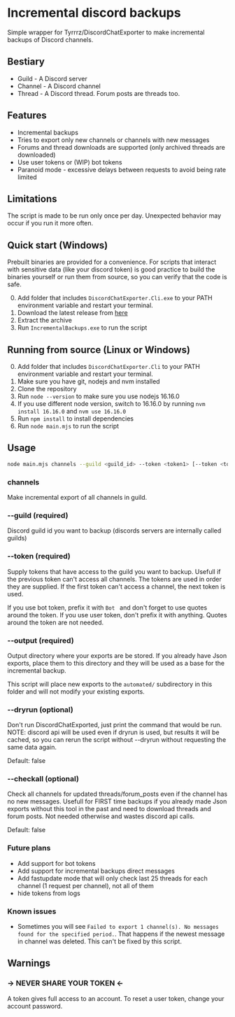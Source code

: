 # Incremental discord backups
Simple wrapper for Tyrrrz/DiscordChatExporter to make incremental backups of Discord channels.

## Bestiary
- Guild - A Discord server
- Channel - A Discord channel
- Thread - A Discord thread. Forum posts are threads too.

## Features
- Incremental backups
- Tries to export only new channels or channels with new messages
- Forums and thread downloads are supported (only archived threads are downloaded)
- Use user tokens or (WIP) bot tokens
- Paranoid mode - excessive delays between requests to avoid being rate limited

## Limitations
The script is made to be run only once per day. Unexpected behavior may occur if you run it more often.

## Quick start (Windows)
Prebuilt binaries are provided for a convenience. For scripts that interact with sensitive data (like your discord token) is good practice to build the binaries yourself or run them from source, so you can verify that the code is safe.

0. Add folder that includes `DiscordChatExporter.Cli.exe` to your PATH environment variable and restart your terminal.
1. Download the latest release from [here]()
2. Extract the archive
3. Run `IncrementalBackups.exe` to run the script

## Running from source (Linux or Windows)
0. Add folder that includes `DiscordChatExporter.Cli` to your PATH environment variable and restart your terminal.
1. Make sure you have git, nodejs and nvm installed
2. Clone the repository
3. Run `node --version` to make sure you use nodejs 16.16.0
4. If you use different node version, switch to 16.16.0 by running `nvm install 16.16.0` and `nvm use 16.16.0`
5. Run `npm install` to install dependencies
6. Run `node main.mjs` to run the script


## Usage
```bash
node main.mjs channels --guild <guild_id> --token <token1> [--token <token2>] [--token <token3>...]  --output <export_dir> [--dryrun] [--checkall]
```

### channels
Make incremental export of all channels in guild.

### --guild (required)
Discord guild id you want to backup (discords servers are internally called guilds)

### --token (required)
Supply tokens that have access to the guild you want to backup. Usefull if the previous token can't access all channels.
The tokens are used in order they are supplied. If the first token can't access a channel, the next token is used.

If you use bot token, prefix it with `Bot ` and don't forget to use quotes around the token.
If you use user token, don't prefix it with anything. Quotes around the token are not needed.

### --output (required)
Output directory where your exports are be stored. If you already have Json exports, place them to this directory and they will be used as a base for the incremental backup.

This script will place new exports to the `automated/` subdirectory in this folder and will not modify your existing exports.

### --dryrun (optional)
Don't run DiscordChatExported, just print the command that would be run.
NOTE: discord api will be used even if dryrun is used, but results it will be cached, so you can rerun the script without --dryrun without requesting the same data again.

Default: false

### --checkall (optional)
Check all channels for updated threads/forum_posts even if the channel has no new messages. Usefull for FIRST time backups if you already made Json exports without this tool in the past and need to download threads and forum posts. Not needed otherwise and wastes discord api calls.

Default: false

### Future plans
- Add support for bot tokens
- Add support for incremental backups direct messages
- Add fastupdate mode that will only check last 25 threads for each channel (1 request per channel), not all of them
- hide tokens from logs


### Known issues
- Sometimes you will see `Failed to export 1 channel(s). No messages found for the specified period.`. That happens if the newest message in channel was deleted. This can't be fixed by this script.

## Warnings
### → NEVER SHARE YOUR TOKEN ←
A token gives full access to an account. To reset a user token, change your account password.
